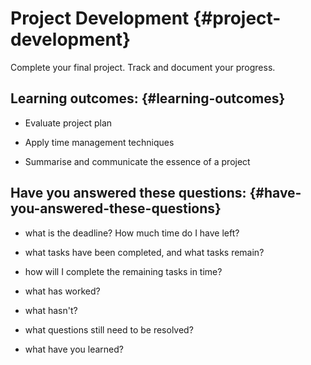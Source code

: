 # Project Development {#project-development}

Complete your final project. Track and document your progress.

## Learning outcomes: {#learning-outcomes}

* Evaluate project plan

* Apply time management techniques

* Summarise and communicate the essence of a project

## Have you answered these questions: {#have-you-answered-these-questions}

* what is the deadline? How much time do I have left?

* what tasks have been completed, and what tasks remain?

* how will I complete the remaining tasks in time?

* what has worked?

* what hasn't?

* what questions still need to be resolved?

* what have you learned?



